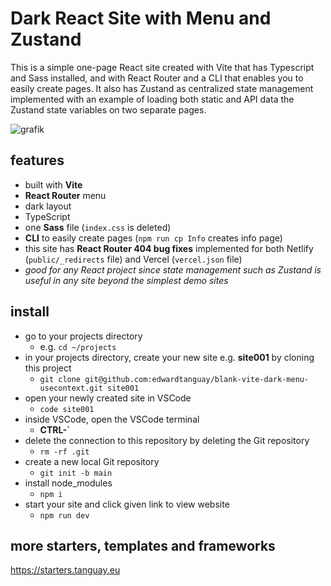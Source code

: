 # Dark React Site with Menu and Zustand

This is a simple one-page React site created with Vite that has Typescript and Sass installed, and with React Router and a CLI that enables you to easily create pages. It also has Zustand as centralized state management implemented with an example of loading both static and API data the Zustand state variables on two separate pages.

![grafik](https://starters.tanguay.eu/images/starters/blankViteDarkMenuZustand.png)

## features

- built with **Vite**
- **React Router** menu
- dark layout
- TypeScript
- one **Sass** file (`index.css` is deleted)
- **CLI** to easily create pages (`npm run cp Info` creates info page)
- this site has **React Router 404 bug fixes** implemented for both Netlify (`public/_redirects` file) and Vercel (`vercel.json` file)
- *good for any React project since state management such as Zustand is useful in any site beyond the simplest demo sites*

## install

- go to your projects directory
  - e.g. `cd ~/projects`
- in your projects directory, create your new site e.g. **site001** by cloning this project 
  - `git clone git@github.com:edwardtanguay/blank-vite-dark-menu-usecontext.git site001`
- open your newly created site in VSCode
  - `code site001`
- inside VSCode, open the VSCode terminal
  - **CTRL-`**
- delete the connection to this repository by deleting the Git repository
  - `rm -rf .git`
- create a new local Git repository
  - `git init -b main`
- install node_modules
  - `npm i`
- start your site and click given link to view website
  - `npm run dev`

## more starters, templates and frameworks

https://starters.tanguay.eu
